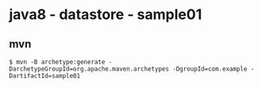 # java8 - datastore - sample01

## mvn
```
$ mvn -B archetype:generate -DarchetypeGroupId=org.apache.maven.archetypes -DgroupId=com.example -DartifactId=sample01
```
